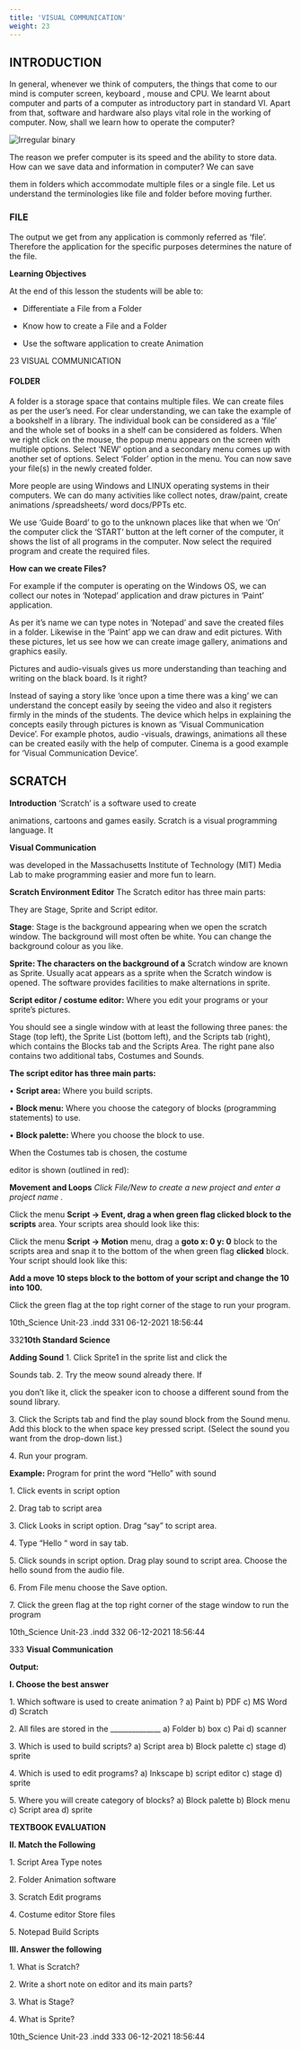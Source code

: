 ```yaml
---
title: 'VISUAL COMMUNICATION'
weight: 23
---
```


## INTRODUCTION

In general, whenever we think of computers, the things that come to our mind is computer screen, keyboard , mouse and CPU. We learnt about computer and parts of a computer as introductory part in standard VI. Apart from that, software and hardware also plays vital role in the working of computer. Now, shall we learn how to operate the computer?

![Irregular binary](1.1.png "")


The reason we prefer computer is its speed and the ability to store data. How can we save data and information in computer? We can save

them in folders which accommodate multiple files or a single file. Let us understand the terminologies like file and folder before moving further.

### FILE


The output we get from any application is commonly referred as ‘file’. Therefore the application for the specific purposes determines the nature of the file.

**Learning Objectives**

At the end of this lesson the students will be able to:

- Differentiate a File from a Folder

- Know how to create a File and a Folder

- Use the software application to create Animation

23 VISUAL COMMUNICATION

#### FOLDER


A folder is a storage space that contains multiple files. We can create files as per the user’s need. For clear understanding, we can take the example of a bookshelf in a library. The individual book can be considered as a ‘file’ and the whole set of books in a shelf can be considered as folders. When we right click on the mouse, the popup menu appears on the screen with multiple options. Select ‘NEW’ option and a secondary menu comes up with another set of options. Select ‘Folder’ option in the menu. You can now save your file(s) in the newly created folder.

More people are using Windows and LINUX operating systems in their computers. We can do many activities like collect notes, draw/paint, create animations /spreadsheets/ word docs/PPTs etc.

We use ‘Guide Board’ to go to the unknown places like that when we ‘On’ the computer click the ‘START’ button at the left corner of the computer, it shows the list of all programs in the computer. Now select the required program and create the required files.

**How can we create Files?**

 For example if the computer is operating on the Windows OS, we can collect our notes in ‘Notepad’ application and draw pictures in ‘Paint’ application.

As per it’s name we can type notes in ‘Notepad’ and save the created files in a folder. Likewise in the ‘Paint’ app we can draw and edit pictures. With these pictures, let us see how we can create image gallery, animations and graphics easily.

Pictures and audio-visuals gives us more understanding than teaching and writing on the black board. Is it right?

Instead of saying a story like ‘once upon a time there was a king’ we can understand the concept easily by seeing the video and also it registers firmly in the minds of the students. The device which helps in explaining the concepts easily through pictures is known as ‘Visual Communication Device’. For example photos, audio -visuals, drawings, animations all these can be created easily with the help of computer. Cinema is a good example for ‘Visual Communication Device’.

## SCRATCH


**Introduction** ‘Scratch’ is a software used to create

animations, cartoons and games easily. Scratch is a visual programming language. It

**Visual Communication**

was developed in the Massachusetts Institute of Technology (MIT) Media Lab to make programming easier and more fun to learn.

**Scratch Environment Editor** The Scratch editor has three main parts:

They are Stage, Sprite and Script editor.

**Stage**: Stage is the background appearing when we open the scratch window. The background will most often be white. You can change the background colour as you like.

**Sprite: The characters on the background of a** Scratch window are known as Sprite. Usually acat appears as a sprite when the Scratch window is opened. The software provides facilities to make alternations in sprite.

**Script editor / costume editor:** Where you edit your programs or your sprite’s pictures.

You should see a single window with at least the following three panes: the Stage (top left), the Sprite List (bottom left), and the Scripts tab (right), which contains the Blocks tab and the Scripts Area. The right pane also contains two additional tabs, Costumes and Sounds.

**The script editor has three main parts:**

• **Script area:** Where you build scripts.

• **Block menu:** Where you choose the category of blocks (programming statements) to use.

• **Block palette:** Where you choose the block to use.

When the Costumes tab is chosen, the costume

editor is shown (outlined in red):

**Movement and Loops** _Click File/New to create a new project and enter a project name ._

Click the menu **Script → Event, drag a when green flag clicked block to the scripts** area. Your scripts area should look like this:

Click the menu **Script → Motion** menu, drag a **goto x: 0 y: 0** block to the scripts area and snap it to the bottom of the when green flag **clicked** block. Your script should look like this:

**Add a move 10 steps block to the bottom of your script and change the 10 into 100.**

Click the green flag at the top right corner of the stage to run your program.

10th\_Science Unit-23 .indd 331 06-12-2021 18:56:44






  

332**10th Standard Science**

**Adding Sound** 1\. Click Sprite1 in the sprite list and click the

Sounds tab. 2. Try the meow sound already there. If

you don’t like it, click the speaker icon to choose a different sound from the sound library.

3\. Click the Scripts tab and find the play sound block from the Sound menu. Add this block to the when space key pressed script. (Select the sound you want from the drop-down list.)

4\. Run your program.

**Example:** Program for print the word “Hello” with sound

1\. Click events in script option

2\. Drag tab to script area

3\. Click Looks in script option. Drag “say” to script area.

4\. Type “Hello “ word in say tab.

5\. Click sounds in script option. Drag play sound to script area. Choose the hello sound from the audio file.

6\. From File menu choose the Save option.

7\. Click the green flag at the top right corner of the stage window to run the program

10th\_Science Unit-23 .indd 332 06-12-2021 18:56:44






  

333 **Visual Communication**

**Output:**

**I. Choose the best answer**

1\. Which software is used to create animation ? a) Paint b) PDF c) MS Word d) Scratch

2\. All files are stored in the \_\_\_\_\_\_\_\_\_\_\_\_\_\_ a) Folder b) box c) Pai d) scanner

3\. Which is used to build scripts? a) Script area b) Block palette c) stage d) sprite

4\. Which is used to edit programs? a) Inkscape b) script editor c) stage d) sprite

5\. Where you will create category of blocks? a) Block palette b) Block menu c) Script area d) sprite

**TEXTBOOK EVALUATION**

**II. Match the Following**

1\. Script Area Type notes

2\. Folder Animation software

3\. Scratch Edit programs

4\. Costume editor Store files

5\. Notepad Build Scripts

**III. Answer the following**

1\. What is Scratch?

2\. Write a short note on editor and its main parts?

3\. What is Stage?

4\. What is Sprite?

10th\_Science Unit-23 .indd 333 06-12-2021 18:56:44






